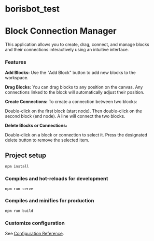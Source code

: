 # borisbot_test

# Block Connection Manager
This application allows you to create, drag, connect, and manage blocks and their connections interactively using an intuitive interface.

### Features
**Add Blocks:**
Use the "Add Block" button to add new blocks to the workspace.

**Drag Blocks:**
You can drag blocks to any position on the canvas. Any connections linked to the block will automatically adjust their position.

**Create Connections:**
To create a connection between two blocks:

Double-click on the first block (start node).
Then double-click on the second block (end node).
A line will connect the two blocks.

**Delete Blocks or Connections:**

Double-click on a block or connection to select it.
Press the designated delete button to remove the selected item.

## Project setup
```
npm install
```

### Compiles and hot-reloads for development
```
npm run serve
```

### Compiles and minifies for production
```
npm run build
```

### Customize configuration
See [Configuration Reference](https://cli.vuejs.org/config/).
